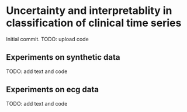 # Uncertainty and interpretablity in classification of clinical time series

Initial commit. TODO: upload code

## Experiments on synthetic data

TODO: add text and code

## Experiments on ecg data

TODO: add text and code
